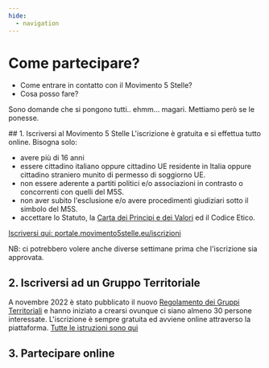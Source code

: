 ```yaml
---
hide:
  - navigation
---
```

# Come partecipare?

- Come entrare in contatto con il Movimento 5 Stelle?
- Cosa posso fare?

Sono domande che si pongono tutti.. ehmm... magari. Mettiamo però se le ponesse.

## 1. Iscriversi al Movimento 5 Stelle
L'iscrizione è gratuita e si effettua tutto online.
Bisogna solo: 

- avere più di 16 anni
- essere cittadino italiano oppure cittadino UE residente in Italia oppure cittadino straniero munito di permesso di soggiorno UE.
- non essere aderente a partiti politici e/o associazioni in contrasto o concorrenti con quelli del M5S.
- non aver subito l'esclusione e/o avere procedimenti giudiziari sotto il simbolo del M5S.
- accettare lo Statuto, la [Carta dei Principi e dei Valori](documenti/statuto/2_carta-valori.md) ed il Codice Etico.

[Iscriversi qui: portale.movimento5stelle.eu/iscrizioni](https://portale.movimento5stelle.eu/iscrizioni)

NB: ci potrebbero volere anche diverse settimane prima che l'iscrizione sia approvata.

## 2. Iscriversi ad un Gruppo Territoriale
A novembre 2022 è stato pubblicato il nuovo [Regolamento dei Gruppi Territoriali](documenti/regolamento-gruppi-territoriali.md) e hanno iniziato a crearsi ovunque ci siano almeno 30 persone interessate. L'iscrizione è sempre gratuita ed avviene online attraverso la piattaforma. [Tutte le istruzioni sono qui](https://www.movimento5stelle.eu/nascono-i-gruppi-territoriali-del-movimento-5-stelle-aderisci-anche-tu/)

## 3. Partecipare online

